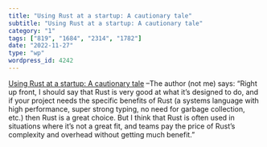 ```yaml
---
title: "Using Rust at a startup: A cautionary tale"
subtitle: "Using Rust at a startup: A cautionary tale"
category: "1"
tags: ["819", "1684", "2314", "1782"]
date: "2022-11-27"
type: "wp"
wordpress_id: 4242
---
```

[ Using Rust at a startup: A cautionary tale]( https://scribe.rip/using-rust-at-a-startup-a-cautionary-tale-42ab823d9454) –The author (not me) says: “Right up front, I should say that Rust is very good at what it’s designed to do, and if your project needs the specific benefits of Rust (a systems language with high performance, super strong typing, no need for garbage collection, etc.) then Rust is a great choice. But I think that Rust is often used in situations where it’s not a great fit, and teams pay the price of Rust’s complexity and overhead without getting much benefit.”